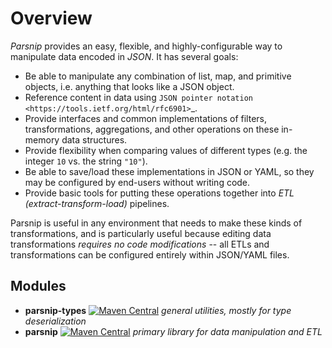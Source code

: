 # Overview

*Parsnip* provides an easy, flexible, and highly-configurable way to manipulate data encoded in *JSON*. It has several goals:

- Be able to manipulate any combination of list, map, and primitive objects, i.e. anything that looks like a JSON object.
- Reference content in data using `JSON pointer notation <https://tools.ietf.org/html/rfc6901>`_.
- Provide interfaces and common implementations of filters, transformations, aggregations, and other operations on these in-memory data structures.
- Provide flexibility when comparing values of different types (e.g. the integer ``10`` vs. the string ``"10"``).
- Be able to save/load these implementations in JSON or YAML, so they may be configured by end-users without writing code.
- Provide basic tools for putting these operations together into *ETL (extract-transform-load)* pipelines.

Parsnip is useful in any environment that needs to make these kinds of transformations, and is particularly useful because
editing data transformations *requires no code modifications* -- all ETLs and transformations can be configured entirely
within JSON/YAML files.

## Modules

- **parsnip-types** [![Maven Central](https://maven-badges.herokuapp.com/maven-central/com.googlecode.blaisemath/parsnip-types/badge.svg)](https://maven-badges.herokuapp.com/maven-central/com.googlecode.blaisemath/parsnip-types) *general utilities, mostly for type deserialization*
- **parsnip** [![Maven Central](https://maven-badges.herokuapp.com/maven-central/com.googlecode.blaisemath/parsnip/badge.svg)](https://maven-badges.herokuapp.com/maven-central/com.googlecode.blaisemath/parsnip) *primary library for data manipulation and ETL*
